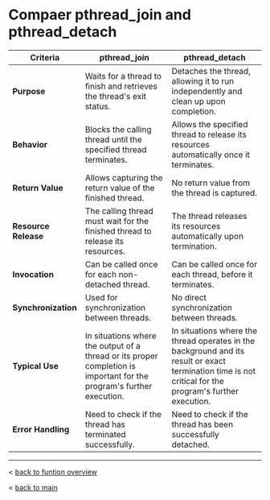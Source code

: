 # Compaer pthread_join and pthread_detach

| Criteria             | pthread_join                                          | pthread_detach                                      |
|----------------------|------------------------------------------------------|-----------------------------------------------------|
| **Purpose**          | Waits for a thread to finish and retrieves the thread's exit status. | Detaches the thread, allowing it to run independently and clean up upon completion. |
| **Behavior**         | Blocks the calling thread until the specified thread terminates. | Allows the specified thread to release its resources automatically once it terminates. |
| **Return Value**     | Allows capturing the return value of the finished thread. | No return value from the thread is captured. |
| **Resource Release** | The calling thread must wait for the finished thread to release its resources. | The thread releases its resources automatically upon termination. |
| **Invocation**       | Can be called once for each non-detached thread. | Can be called once for each thread, before it terminates. |
| **Synchronization**  | Used for synchronization between threads. | No direct synchronization between threads. |
| **Typical Use**      | In situations where the output of a thread or its proper completion is important for the program's further execution. | In situations where the thread operates in the background and its result or exact termination time is not critical for the program's further execution. |
| **Error Handling**   | Need to check if the thread has terminated successfully. | Need to check if the thread has been successfully detached. |

---
< [back to funtion overview](../function.md)

< [back to main](/)